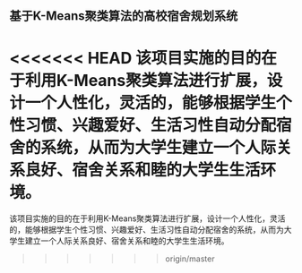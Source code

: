 ## 基于K-Means聚类算法的高校宿舍规划系统 ##
<<<<<<< HEAD
该项目实施的目的在于利用K-Means聚类算法进行扩展，设计一个人性化，灵活的，能够根据学生个性习惯、兴趣爱好、生活习性自动分配宿舍的系统，从而为大学生建立一个人际关系良好、宿舍关系和睦的大学生生活环境。
=======
该项目实施的目的在于利用K-Means聚类算法进行扩展，设计一个人性化，灵活的，能够根据学生个性习惯、兴趣爱好、生活习性自动分配宿舍的系统，从而为大学生建立一个人际关系良好、宿舍关系和睦的大学生生活环境。
>>>>>>> origin/master
